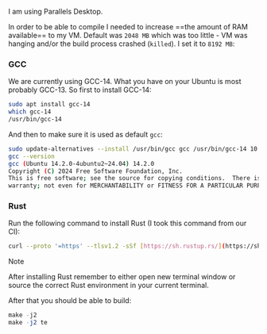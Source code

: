 
I am using Parallels Desktop.

In order to be able to compile I needed to increase ==the amount of RAM available== to my VM. Default was `2048 MB` which was too little - VM was hanging and/or the build process crashed (`killed`). I set it to `8192 MB`:

### GCC

We are currently using GCC-14. What you have on your Ubuntu is most probably GCC-13. So first to install GCC-14:

```bash
sudo apt install gcc-14
which gcc-14
/usr/bin/gcc-14
```

And then to make sure it is used as default `gcc`:

```bash
sudo update-alternatives --install /usr/bin/gcc gcc /usr/bin/gcc-14 10
gcc --version
gcc (Ubuntu 14.2.0-4ubuntu2~24.04) 14.2.0
Copyright (C) 2024 Free Software Foundation, Inc.
This is free software; see the source for copying conditions.  There is NO
warranty; not even for MERCHANTABILITY or FITNESS FOR A PARTICULAR PURPOSE.
```
### Rust

Run the following command to install Rust (I took this command from our CI):
```bash
curl --proto '=https' --tlsv1.2 -sSf [https://sh.rustup.rs/](https://sh.rustup.rs/) | sh -s -- --default-toolchain=1.79.0 -y
```

>[!note]
>After installing Rust remember to either open new terminal window or source the correct Rust environment in your current terminal.

After that you should be able to build:

```nim
make -j2
make -j2 te
```

